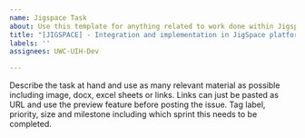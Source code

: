 ```yaml
---
name: Jigspace Task
about: Use this template for anything related to work done within Jigspace
title: "[JIGSPACE] - Integration and implementation in JigSpace platform"
labels: ''
assignees: UWC-UIH-Dev

---
```


Describe the task at hand and use as many relevant material as possible including image, docx, excel sheets or links. Links can just be pasted as URL and use the preview feature before posting the issue. Tag label, priority, size and milestone including which sprint this needs to be completed.
